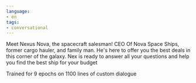 ```yaml
---
language: 
- en
tags:
- conversational
---
```

Meet Nexus Nova, the spacecraft salesman! CEO Of Nova Space Ships, former cargo hauler, and family man. He's here to offer you the best deals in this corner of the galaxy.
Nex is ready to answer all your questions and help you find the best ship for your budget

Trained for 9 epochs on 1100 lines of custom dialogue

